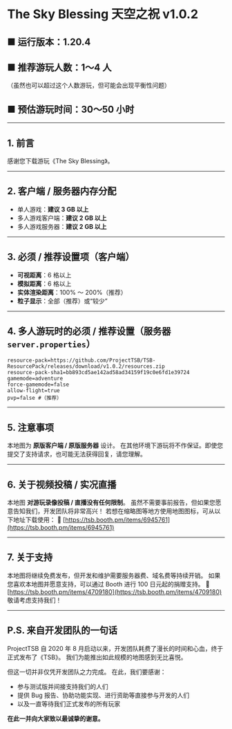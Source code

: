 # The Sky Blessing 天空之祝 v1.0.2 

## ■ 运行版本：1.20.4

## ■ 推荐游玩人数：1～4 人

（虽然也可以超过这个人数游玩，但可能会出现平衡性问题）

## ■ 预估游玩时间：30～50 小时

---

## 1. 前言

感谢您下载游玩《The Sky Blessing》。

---

## 2. 客户端 / 服务器内存分配

* 单人游戏：**建议 3 GB 以上**
* 多人游戏客户端：**建议 2 GB 以上**
* 多人游戏服务器：**建议 2 GB 以上**

---

## 3. 必须 / 推荐设置项（客户端）

* **可视距离**：6 格以上
* **模拟距离**：6 格以上
* **实体渲染距离**：100% ～ 200%（推荐）
* **粒子显示**：全部（推荐）或“较少”

---

## 4. 多人游玩时的必须 / 推荐设置（服务器 `server.properties`）

```properties
resource-pack=https://github.com/ProjectTSB/TSB-ResourcePack/releases/download/v1.0.2/resources.zip
resource-pack-sha1=bb893cd5ae142ad58ad34159f19c0e6fd1e39724
gamemode=adventure
force-gamemode=false
allow-flight=true
pvp=false #（推荐）
```

---

## 5. 注意事项

本地图为 **原版客户端 / 原版服务器** 设计。
在其他环境下游玩将不作保证。即使您提交了支持请求，也可能无法获得回复，请您理解。

---

## 6. 关于视频投稿 / 实况直播

本地图 **对游玩录像投稿 / 直播没有任何限制**。
虽然不需要事前报告，但如果您愿意告知我们，开发团队将非常高兴！
若想在缩略图等地方使用地图图标，可从以下地址下载使用：
🔗 [https://tsb.booth.pm/items/6945761](https://tsb.booth.pm/items/6945761)

---

## 7. 关于支持

本地图将继续免费发布，但开发和维护需要服务器费、域名费等持续开销。
如果您喜欢本地图并愿意支持，可以通过 Booth 进行 100 日元起的捐赠支持。
🔗 [https://tsb.booth.pm/items/4709180](https://tsb.booth.pm/items/4709180)
敬请考虑支持我们！

---

## P.S. 来自开发团队的一句话

ProjectTSB 自 2020 年 8 月启动以来，开发团队耗费了漫长的时间和心血，终于正式发布了《TSB》。
我们为能推出如此规模的地图感到无比喜悦。

但这一切并非仅凭开发团队之力完成。
在此，我们要感谢：

* 参与测试版并间接支持我们的人们
* 提供 Bug 报告、协助功能实现、进行资助等直接参与开发的人们
* 以及一直等待我们正式发布的所有玩家

**在此一并向大家致以最诚挚的谢意。**
